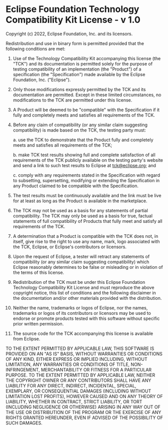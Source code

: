 # Eclipse Foundation Technology Compatibility Kit License - v 1.0

Copyright (c) 2022, Eclipse Foundation, Inc. and its licensors.

Redistribution and use in binary form is permitted provided that the
following conditions are met:

1.  Use of the Technology Compatibility Kit accompanying this license
    (the "TCK") and its documentation is permitted solely for the
    purpose of testing compatibility of an implementation (the
    "Product") of a specification (the "Specification") made available
    by the Eclipse Foundation, Inc. ("Eclipse").

2.  Only those modifications expressly permitted by the TCK and its
    documentation are permitted. Except in these limited circumstances,
    no modifications to the TCK are permitted under this license.

3.  A Product will be deemed to be "compatible" with the Specification
    if it fully and completely meets and satisfies all requirements of
    the TCK.

4.  Before any claim of compatibility (or any similar claim suggesting
    compatibility) is made based on the TCK, the testing party must:

    a.  use the TCK to demonstrate that the Product fully and
	completely meets and satisfies all requirements of the TCK;

    b.  make TCK test results showing full and complete satisfaction of
	all requirements of the TCK publicly available on the testing
	party's website and send a link to such test results to Eclipse
	at [tck@eclipse.org](mailto:tck@eclipse.org); and

    c.  comply with any requirements stated in the Specification with
	regard to subsetting, supersetting, modifying or extending the
	Specification in any Product claimed to be compatible with the
	Specification.

5.  The test results must be continuously available and the link must
    be live for at least as long as the Product is available in the
    marketplace.

6.  The TCK may not be used as a basis for any statements of partial
    compatibility. The TCK may only be used as a basis for true,
    factual statements of full compatibility of Products that fully
    meet and satisfy all requirements of the TCK.

7.  A determination that a Product is compatible with the TCK does not,
    in itself, give rise to the right to use any name, mark, logo
    associated with the TCK, Eclipse, or Eclipse's contributors or
    licensors.

8.  Upon the request of Eclipse, a tester will retract any statements
    of compatibility (or any similar claim suggesting compatibility)
    which Eclipse reasonably determines to be false or misleading or in
    violation of the terms of this license.

9.  Redistribution of the TCK must be under this Eclipse Foundation
    Technology Compatibility Kit License and must reproduce the above
    copyright notice, this list of conditions and the following
    disclaimer in the documentation and/or other materials provided
    with the distribution.

10. Neither the name, trademarks or logos of Eclipse, nor the names,
    trademarks or logos of its contributors or licensors may be used to
    endorse or promote products tested with this software without
    specific prior written permission.

11. The source code for the TCK accompanying this license is available
    from Eclipse.

TO THE EXTENT PERMITTED BY APPLICABLE LAW, THIS SOFTWARE IS PROVIDED ON
AN "AS IS" BASIS, WITHOUT WARRANTIES OR CONDITIONS OF ANY KIND, EITHER
EXPRESS OR IMPLIED INCLUDING, WITHOUT LIMITATION, ANY WARRANTIES OR
CONDITIONS OF TITLE, NON- INFRINGEMENT, MERCHANTABILITY OR FITNESS FOR
A PARTICULAR PURPOSE. TO THE EXTENT PERMITTED BY APPLICABLE LAW,
NEITHER THE COPYRIGHT OWNER OR ANY CONTRIBUTORS SHALL HAVE ANY
LIABILITY FOR ANY DIRECT, INDIRECT, INCIDENTAL, SPECIAL, EXEMPLARY, OR
CONSEQUENTIAL DAMAGES (INCLUDING WITHOUT LIMITATION LOST PROFITS),
HOWEVER CAUSED AND ON ANY THEORY OF LIABILITY, WHETHER IN CONTRACT,
STRICT LIABILITY, OR TORT (INCLUDING NEGLIGENCE OR OTHERWISE) ARISING
IN ANY WAY OUT OF THE USE OR DISTRIBUTION OF THE PROGRAM OR THE
EXERCISE OF ANY RIGHTS GRANTED HEREUNDER, EVEN IF ADVISED OF THE
POSSIBILITY OF SUCH DAMAGES.
